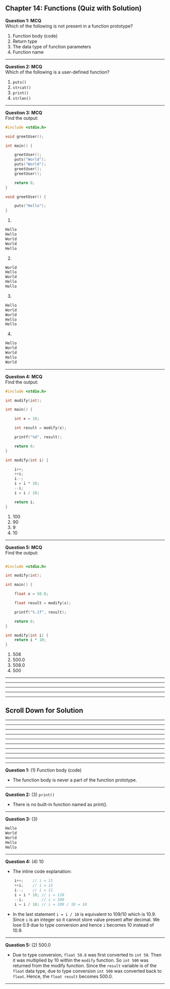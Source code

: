 ## Chapter 14: Functions (Quiz with Solution)     

__Question 1: MCQ__     
Which of the following is not present in a function prototype?
1. Function body (code)
2. Return type
3. The data type of function parameters
4. Function name

---- 

__Question 2: MCQ__     
Which of the following is a user-defined function? 
1. `puts()`
2. `strcat()` 
3. `print()`
4. `strlen()` 


---- 

__Question 3: MCQ__     
Find the output: 

```C
#include <stdio.h>

void greetUser();

int main() {

	greetUser();
	puts("World");
	puts("World");
	greetUser();
	greetUser();

	return 0;
}

void greetUser() {

	puts("Hello");
}

```

1. 
```C 
Hello
Hello
World
World
Hello
``` 

2. 
```C 
World
Hello
World
Hello
Hello
``` 

3. 
```C 
Hello
World
World
Hello
Hello
``` 

4. 
```C 
Hello
World
World
Hello
World
``` 
-----

__Question 4: MCQ__     
Find the output: 

```C
#include <stdio.h>

int modify(int);

int main() {

	int x = 10;

	int result = modify(x);

	printf("%d", result);

	return 0;
}

int modify(int i) {

	i++;
	++i;
	i--;
	i = i * 10;
	--i;
	i = i / 10;

	return i;
}
```

1. 100
2. 90
3. 9
4. 10

----- 

__Question 5: MCQ__     
Find the output: 

```C

#include <stdio.h>

int modify(int);

int main() {

	float x = 50.8;

	float result = modify(x);

	printf("%.1f", result);

	return 0;
}

int modify(int i) {
	return i * 10;
}

```

1. 508
2. 500.0
3. 508.0
4. 500

---- 

----
----
----
----

## Scroll Down for Solution 
----
----
----
----
----
----
----
----
----
----
__Question 1:__ (1) Function body (code)  
- The function body is never a part of the function prototype.    

---- 
__Question 2:__ (3) `print()`  
- There is no built-in function named as print().    

---- 
__Question 3:__ (3) 
```C  
Hello
World
World
Hello
Hello
``` 

---- 
__Question 4:__ (4) 10  
- The inline code explanation: 
```C  
	i++;	// i = 11
	++i;	// i = 12
	i--;	// i = 11
	i = i * 10;	// i = 110
	--i;		// i = 109
	i = i / 10;	// i = 109 / 10 = 10
``` 
- In the last statement `i = i / 10` is equivalent to 109/10 which is 10.9. Since `i` is an integer so it cannot store value present after decimal. We lose 0.9 due to type conversion and hence `i` becomes 10 instead of 10.9. 
  

---- 
__Question 5:__ (2) 500.0   
- Due to type conversion, `float 50.8` was first converted to `int 50`. Then it was multiplied by 10 within the `modify` function. So `int 500` was returned from the modify function. Since the `result` variable is of the `float` data type, due to type conversion `int 500` was converted back to `float`. Hence, the `float result` becomes 500.0.    

---- 
